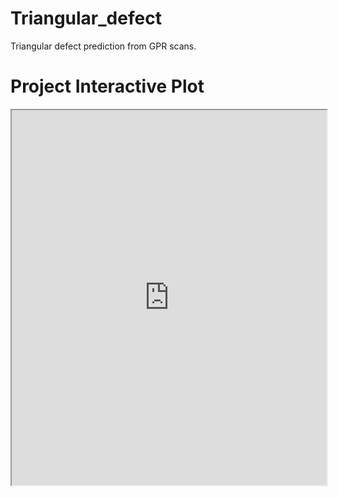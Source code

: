# Triangular_defect
Triangular defect prediction from GPR scans.


# Project Interactive Plot

<iframe src="https://github.com/NirjharAlam/triangular_defect/blob/main/triangular_defect_angle_scatter_plot.html" width="100%" height="600"></iframe>
